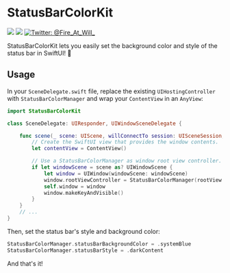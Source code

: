 # StatusBarColorKit
<p align="left">
    <img src="https://img.shields.io/badge/iOS-13.0+-blue.svg" />
    <img src="https://img.shields.io/badge/Swift-5.1-ff69b4.svg" />
    <a href="https://twitter.com/Fire_At_Will_">
        <img src="https://img.shields.io/badge/Contact-@Fire_At_Will_-lightgrey.svg?style=flat" alt="Twitter: @Fire_At_Will_" />
    </a>
</p>
StatusBarColorKit lets you easily set the background color and style of the status bar in SwiftUI! 🌈

## Usage

In your `SceneDelegate.swift` file, replace the existing `UIHostingController` with `StatusBarColorManager` and wrap your `ContentView` in an `AnyView`:

```swift
import StatusBarColorKit

class SceneDelegate: UIResponder, UIWindowSceneDelegate {

    func scene(_ scene: UIScene, willConnectTo session: UISceneSession, options connectionOptions: UIScene.ConnectionOptions) {
        // Create the SwiftUI view that provides the window contents.
        let contentView = ContentView()

        // Use a StatusBarColorManager as window root view controller.
        if let windowScene = scene as? UIWindowScene {
            let window = UIWindow(windowScene: windowScene)
            window.rootViewController = StatusBarColorManager(rootView: AnyView(contentView))
            self.window = window
            window.makeKeyAndVisible()
        }
    }
    // ...
}
```

Then, set the status bar's style and background color:

```swift
StatusBarColorManager.statusBarBackgroundColor = .systemBlue
StatusBarColorManager.statusBarStyle = .darkContent
```

And that's it!
